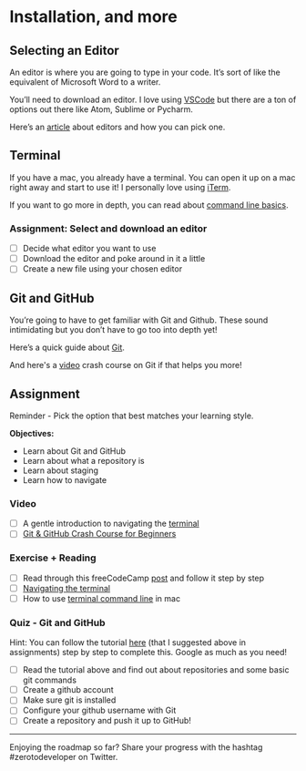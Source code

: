 # Installation, and more

## Selecting an Editor

An editor is where you are going to type in your code. It’s sort of like the equivalent of Microsoft Word to a writer.

You’ll need to download an editor. I love using [VSCode](https://code.visualstudio.com/download) but there are a ton of options out there like Atom, Sublime or Pycharm.

Here’s an [article](https://www.freecodecamp.org/news/how-to-choose-a-text-editor-for-javascript-ec75c2cee6b8/) about editors and how you can pick one.

## Terminal

If you have a mac, you already have a terminal. You can open it up on a mac right away and start to use it! I personally love using [iTerm](https://www.iterm2.com/).

If you want to go more in depth, you can read about [command line basics](https://www.learnenough.com/command-line-tutorial/basics).

### Assignment: Select and download an editor
- [ ] Decide what editor you want to use
- [ ] Download the editor and poke around in it a little
- [ ] Create a new file using your chosen editor

## Git and GitHub

You’re going to have to get familiar with Git and Github. These sound intimidating but you don’t have to go too into depth yet!

Here’s a quick guide about [Git]((http://rogerdudler.github.io/git-guide/)).

And here's a [video](https://www.freecodecamp.org/news/git-and-github-crash-course/) crash course on Git if that helps you more!

## Assignment

Reminder - Pick the option that best matches your learning style.

**Objectives:**
- Learn about Git and GitHub
- Learn about what a repository is
- Learn about staging
- Learn how to navigate

### Video
- [ ] A gentle introduction to navigating the [terminal](https://www.youtube.com/watch?v=Vhcx4KJbtes&feature=emb_title)
- [ ] [Git & GitHub Crash Course for Beginners](https://www.youtube.com/watch?v=SWYqp7iY_Tc)

### Exercise + Reading
- [ ] Read through this freeCodeCamp [post](https://www.freecodecamp.org/news/learn-the-basics-of-git-in-under-10-minutes-da548267cc91/) and follow it step by step
- [ ] [Navigating the terminal](https://openclassrooms.com/en/courses/4614926-learn-the-command-line-in-terminal/4634356-navigate-your-system)
- [ ] How to use [terminal command line](https://macpaw.com/how-to/use-terminal-on-mac) in mac

### Quiz - Git and GitHub
Hint: You can follow the tutorial [here](https://www.freecodecamp.org/news/learn-the-basics-of-git-in-under-10-minutes-da548267cc91/) (that I suggested above in assignments) step by step to complete this. Google as much as you need!

- [ ] Read the tutorial above and find out about repositories and some basic git commands
- [ ] Create a github account
- [ ] Make sure git is installed
- [ ] Configure your github username with Git
- [ ] Create a repository and push it up to GitHub!

---

Enjoying the roadmap so far? Share your progress with the hashtag #zerotodeveloper on Twitter.
